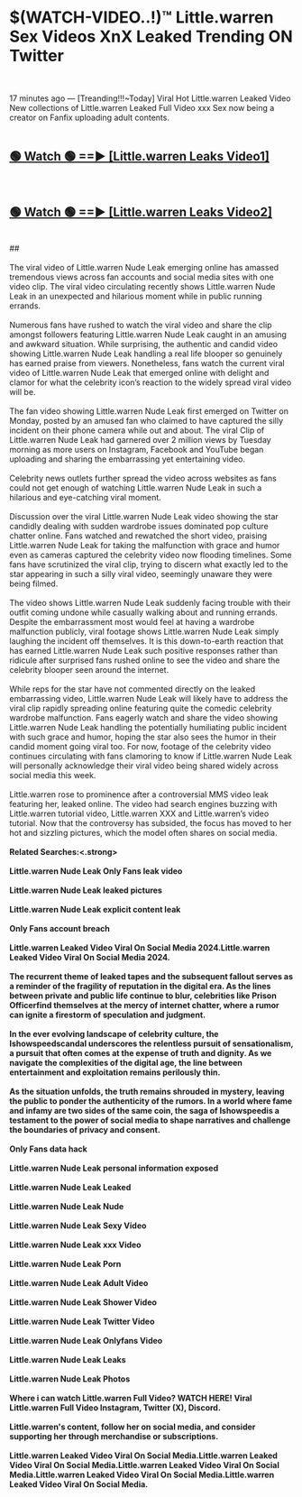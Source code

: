 # $(WATCH-VIDEO..!)™ Little.warren Sex Videos XnX Leaked Trending ON Twitter<br>
<br>

17 minutes ago — [Treanding!!!~Today] Viral Hot Little.warren Leaked Video New collections of Little.warren Leaked Full Video xxx Sex now being a creator on Fanfix uploading adult contents.
<br>
 <br>

##  <a href="https://best2vid.blogspot.com?title=Little.warren">🟢 Watch 🟢 ==► [Little.warren Leaks Video1]</a><br>
  <br>

##  <a href="https://best2vid.blogspot.com?title=Little.warren">🟢 Watch 🟢 ==► [Little.warren Leaks Video2]</a><br>
  <br>
  ##
  <br>
  <br>
The viral video of Little.warren Nude Leak emerging online has amassed tremendous views across fan accounts and social media sites with one video clip. The viral video circulating recently shows Little.warren Nude Leak in an unexpected and hilarious moment while in public running errands.
<br><br>
Numerous fans have rushed to watch the viral video and share the clip amongst followers featuring Little.warren Nude Leak caught in an amusing and awkward situation. While surprising, the authentic and candid video showing Little.warren Nude Leak handling a real life blooper so genuinely has earned praise from viewers. Nonetheless, fans watch the current viral video of Little.warren Nude Leak that emerged online with delight and clamor for what the celebrity icon’s reaction to the widely spread viral video will be.
<br><br>
The fan video showing Little.warren Nude Leak first emerged on Twitter on Monday, posted by an amused fan who claimed to have captured the silly incident on their phone camera while out and about. The viral Clip of Little.warren Nude Leak had garnered over 2 million views by Tuesday morning as more users on Instagram, Facebook and YouTube began uploading and sharing the embarrassing yet entertaining video.
<br><br>
Celebrity news outlets further spread the video across websites as fans could not get enough of watching Little.warren Nude Leak in such a hilarious and eye-catching viral moment.
<br><br>
Discussion over the viral Little.warren Nude Leak video showing the star candidly dealing with sudden wardrobe issues dominated pop culture chatter online. Fans watched and rewatched the short video, praising Little.warren Nude Leak for taking the malfunction with grace and humor even as cameras captured the celebrity video now flooding timelines. Some fans have scrutinized the viral clip, trying to discern what exactly led to the star appearing in such a silly viral video, seemingly unaware they were being filmed.
<br><br>
The video shows Little.warren Nude Leak suddenly facing trouble with their outfit coming undone while casually walking about and running errands. Despite the embarrassment most would feel at having a wardrobe malfunction publicly, viral footage shows Little.warren Nude Leak simply laughing the incident off themselves. It is this down-to-earth reaction that has earned Little.warren Nude Leak such positive responses rather than ridicule after surprised fans rushed online to see the video and share the celebrity blooper seen around the internet.
<br><br>
While reps for the star have not commented directly on the leaked embarrassing video, Little.warren Nude Leak will likely have to address the viral clip rapidly spreading online featuring quite the comedic celebrity wardrobe malfunction. Fans eagerly watch and share the video showing Little.warren Nude Leak handling the potentially humiliating public incident with such grace and humor, hoping the star also sees the humor in their candid moment going viral too. For now, footage of the celebrity video continues circulating with fans clamoring to know if Little.warren Nude Leak will personally acknowledge their viral video being shared widely across social media this week.
<br><br>
Little.warren rose to prominence after a controversial MMS video leak featuring her, leaked online. The video had search engines buzzing with Little.warren tutorial video, Little.warren XXX and Little.warren’s video tutorial. Now that the controversy has subsided, the focus has moved to her hot and sizzling pictures, which the model often shares on social media.
<br><br>
<strong>Related Searches:<.strong>
<br><br>
Little.warren Nude Leak Only Fans leak video
<br><br>
Little.warren Nude Leak leaked pictures
<br><br>
Little.warren Nude Leak explicit content leak
<br><br>
Only Fans account breach
<br><br>
Little.warren Leaked Video Viral On Social Media 2024.Little.warren Leaked Video Viral On Social Media 2024.
<br><br>
The recurrent theme of leaked tapes and the subsequent fallout serves as a reminder of the fragility of reputation in the digital era. As the lines between private and public life continue to blur, celebrities like Prison Officerfind themselves at the mercy of internet chatter, where a rumor can ignite a firestorm of speculation and judgment.
<br><br>
In the ever evolving landscape of celebrity culture, the Ishowspeedscandal underscores the relentless pursuit of sensationalism, a pursuit that often comes at the expense of truth and dignity. As we navigate the complexities of the digital age, the line between entertainment and exploitation remains perilously thin.
<br><br>
As the situation unfolds, the truth remains shrouded in mystery, leaving the public to ponder the authenticity of the rumors. In a world where fame and infamy are two sides of the same coin, the saga of Ishowspeedis a testament to the power of social media to shape narratives and challenge the boundaries of privacy and consent.
<br><br>
Only Fans data hack
<br><br>
Little.warren Nude Leak personal information exposed
<br><br>
Little.warren Nude Leak Leaked
<br><br>
Little.warren Nude Leak Nude
<br><br>
Little.warren Nude Leak Sexy Video
<br><br>
Little.warren Nude Leak xxx Video
<br><br>
Little.warren Nude Leak Porn
<br><br>
Little.warren Nude Leak Adult Video
<br><br>
Little.warren Nude Leak Shower Video
<br><br>
Little.warren Nude Leak Twitter Video
<br><br>
Little.warren Nude Leak Onlyfans Video
<br><br>
Little.warren Nude Leak Leaks
<br><br>
Little.warren Nude Leak Photos
<br><br>
Where i can watch Little.warren Full Video? WATCH HERE! Viral Little.warren Full Video Instagram, Twitter (X), Discord.
<br><br>
Little.warren's content, follow her on social media, and consider supporting her through merchandise or subscriptions.
<br><br>
Little.warren Leaked Video Viral On Social Media.Little.warren Leaked Video Viral On Social Media.Little.warren Leaked Video Viral On Social Media.Little.warren Leaked Video Viral On Social Media.Little.warren Leaked Video Viral On Social Media.